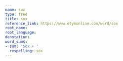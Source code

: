 ```yaml
---
name: sox
type: free
title: sox
reference_link: https://www.etymonline.com/word/sox
root_name: 
root_language: 
denotation: 
word_sums:
- sum: 'Sox + '
  respelling: sox
---
```

